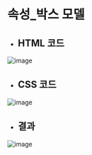 # 속성_박스 모델 
 - ## HTML 코드
 ![image](https://user-images.githubusercontent.com/87827050/154516328-2f239c39-9709-4133-97cb-b731d5a45b1d.png)
 
 - ## CSS 코드
 ![image](https://user-images.githubusercontent.com/87827050/154733498-ee1d6fd9-f8c2-4c81-b00c-a94b1c13dc79.png)

 - ## 결과
 ![image](https://user-images.githubusercontent.com/87827050/154733442-09ad14a4-6330-4b59-88c5-2706b951287c.png)

